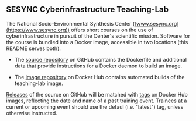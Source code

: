 ## SESYNC Cyberinfrastructure Teaching-Lab

The National Socio-Environmental Synthesis Center ([www.sesync.org](https://www.sesync.org)) offers short courses on the use of cyberinfrastructure in pursuit of the Center's scientific mission. Software for the course is bundled into a Docker image, accessible in two locations (this README serves both).

- The [source repository] on GitHub contains the Dockerfile and additional data that provide instructions for a Docker daemon to build an image.

- The [image repository] on Docker Hub contains automated builds of the teaching-lab image.

[Releases] of the source on GitHub will be matched with [tags] on Docker Hub images, reflecting the date and name of a past training event. Trainees at a current or upcoming event should use the defaul (i.e. "latest") tag, unless otherwise instructed.

[source repository]: https://github.com/SESYNC-ci/teaching-lab/
[image repository]: https://hub.docker.com/r/sesync/teaching-lab/
[Releases]: https://github.com/SESYNC-ci/teaching-lab/releases
[tags]: https://hub.docker.com/r/sesync/teaching-lab/tags/
